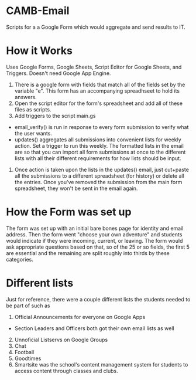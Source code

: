 # CAMB-Email
Scripts for a a Google Form which would aggregate and send results to IT.

# How it Works
Uses Google Forms, Google Sheets, Script Editor for Google Sheets, and Triggers. Doesn't need Google App Engine.

1. There is a google form with fields that match all of the fields set by the variable "e". This form has an accompanying spreadhseet to hold its answers.
1. Open the script editor for the form's spreadsheet and add all of these files as scripts.
1. Add triggers to the script main.gs
  - email_verify() is run in response to every form submission to verify what the user wants.
  - updates() aggregates all submissions into convenient lists for weekly action. Set a trigger to run this weekly. The formatted lists in the email are so that you can import all form submissions at once to the different lists with all their different requirements for how lists should be input.
1. Once action is taken upon the lists in the updates() email, just cut+paste all the submissions to a different spreadsheet (for history) or delete all the entries. Once you've removed the submission from the main form spreadsheet, they won't be sent in the email again.

# How the Form was set up
The form was set up with an initial bare bones page for identity and email address. Then the form went "choose your own adventure" and students would indicate if they were incoming, current, or leaving. The form would ask appropriate questions based on that, so of the 25 or so fields, the first 5 are essential and the remaining are split roughly into thirds by these categories.

# Different lists
Just for reference, there were a couple different lists the students needed to be part of such as

1. Official Announcements for everyone on Google Apps
  - Section Leaders and Officers both got their own email lists as well
2. Unnoficial Listservs on Google Groups
  1. Chat
  2. Football
  3. Goodtimes
3. Smartsite was the school's content management system for students to access content through classes and clubs.
